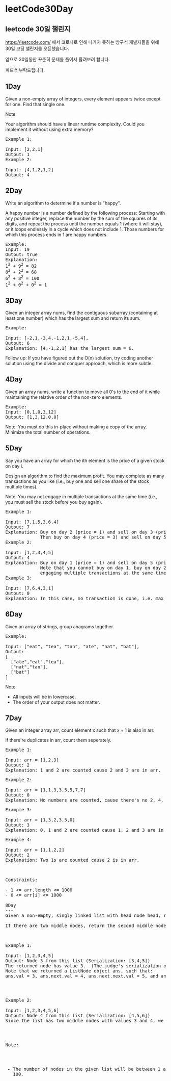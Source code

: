 # leetCode30Day
leetcode 30일 챌린지
---
 
 https://leetcode.com/ 에서 코로나로 인해 나가지 못하는 방구석 개발자들을 위해 30일 코딩 챌린지를 오픈했습니다.
 
 앞으로 30일동안 꾸준히 문제를 풀어서 올려보려 합니다. 
 
 피드백 부탁드립니다.
 
1Day
---

Given a non-empty array of integers, every element appears twice except for one. Find that single one.

Note:

Your algorithm should have a linear runtime complexity. Could you implement it without using extra memory?
<pre>
Example 1:

Input: [2,2,1]
Output: 1
Example 2:

Input: [4,1,2,1,2]
Output: 4
</pre>

2Day
---

Write an algorithm to determine if a number is "happy".

A happy number is a number defined by the following process: Starting with any positive integer, replace the number by the sum of the squares of its digits, and repeat the process until the number equals 1 (where it will stay), or it loops endlessly in a cycle which does not include 1. Those numbers for which this process ends in 1 are happy numbers.
<pre>
Example:
Input: 19
Output: true
Explanation: 
1<sup>2</sup> + 9<sup>2</sup> = 82
8<sup>2</sup> + 2<sup>2</sup> = 68
6<sup>2</sup> + 8<sup>2</sup> = 100
1<sup>2</sup> + 0<sup>2</sup> + 0<sup>2</sup> = 1
</pre>


3Day
---

Given an integer array nums, find the contiguous subarray (containing at least one number) which has the largest sum and return its sum.
<pre>
Example:

Input: [-2,1,-3,4,-1,2,1,-5,4],
Output: 6
Explanation: [4,-1,2,1] has the largest sum = 6.
</pre>
Follow up:
If you have figured out the O(n) solution, try coding another solution using the divide and conquer approach, which is more subtle.


4Day
---

Given an array nums, write a function to move all 0's to the end of it while maintaining the relative order of the non-zero elements.
<pre>
Example:
Input: [0,1,0,3,12]
Output: [1,3,12,0,0]
</pre>
Note:
You must do this in-place without making a copy of the array.
Minimize the total number of operations.

5Day
---
Say you have an array for which the ith element is the price of a given stock on day i.

Design an algorithm to find the maximum profit. You may complete as many transactions as you like (i.e., buy one and sell one share of the stock multiple times).

Note: You may not engage in multiple transactions at the same time (i.e., you must sell the stock before you buy again).

<pre>
Example 1:

Input: [7,1,5,3,6,4]
Output: 7
Explanation: Buy on day 2 (price = 1) and sell on day 3 (price = 5), profit = 5-1 = 4.
             Then buy on day 4 (price = 3) and sell on day 5 (price = 6), profit = 6-3 = 3.
Example 2:

Input: [1,2,3,4,5]
Output: 4
Explanation: Buy on day 1 (price = 1) and sell on day 5 (price = 5), profit = 5-1 = 4.
             Note that you cannot buy on day 1, buy on day 2 and sell them later, as you are
             engaging multiple transactions at the same time. You must sell before buying again.
Example 3:

Input: [7,6,4,3,1]
Output: 0
Explanation: In this case, no transaction is done, i.e. max profit = 0.
</pre>

6Day
---
Given an array of strings, group anagrams together.

<pre>
Example:

Input: ["eat", "tea", "tan", "ate", "nat", "bat"],
Output:
[
  ["ate","eat","tea"],
  ["nat","tan"],
  ["bat"]
]
</pre>
Note:

- All inputs will be in lowercase.
- The order of your output does not matter.

7Day
---
Given an integer array arr, count element x such that x + 1 is also in arr.

If there're duplicates in arr, count them seperately.
 
<pre>
Example 1:

Input: arr = [1,2,3]
Output: 2
Explanation: 1 and 2 are counted cause 2 and 3 are in arr.
</pre>
<pre>
Example 2:

Input: arr = [1,1,3,3,5,5,7,7]
Output: 0
Explanation: No numbers are counted, cause there's no 2, 4, 6, or 8 in arr.
</pre>
<pre>
Example 3:

Input: arr = [1,3,2,3,5,0]
Output: 3
Explanation: 0, 1 and 2 are counted cause 1, 2 and 3 are in arr.
</pre>
<pre>
Example 4:

Input: arr = [1,1,2,2]
Output: 2
Explanation: Two 1s are counted cause 2 is in arr.
<pre>
 

Constraints:

- 1 <= arr.length <= 1000
- 0 <= arr[i] <= 1000

8Day
---
Given a non-empty, singly linked list with head node head, return a middle node of linked list.

If there are two middle nodes, return the second middle node.

 
<pre>
Example 1:

Input: [1,2,3,4,5]
Output: Node 3 from this list (Serialization: [3,4,5])
The returned node has value 3.  (The judge's serialization of this node is [3,4,5]).
Note that we returned a ListNode object ans, such that:
ans.val = 3, ans.next.val = 4, ans.next.next.val = 5, and ans.next.next.next = NULL.
</pre>
<pre>
Example 2:

Input: [1,2,3,4,5,6]
Output: Node 4 from this list (Serialization: [4,5,6])
Since the list has two middle nodes with values 3 and 4, we return the second one.
</pre>
 

Note:

- The number of nodes in the given list will be between 1 and 100.
